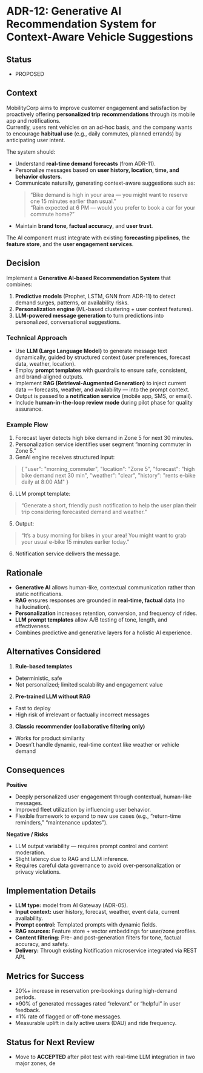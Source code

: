 # ADR-12: Generative AI Recommendation System for Context-Aware Vehicle Suggestions

## Status
- PROPOSED

## Context
MobilityCorp aims to improve customer engagement and satisfaction by proactively offering **personalized trip recommendations** through its mobile app and notifications.  
Currently, users rent vehicles on an ad-hoc basis, and the company wants to encourage **habitual use** (e.g., daily commutes, planned errands) by anticipating user intent.

The system should:
- Understand **real-time demand forecasts** (from ADR-11).  
- Personalize messages based on **user history, location, time, and behavior clusters**.  
- Communicate naturally, generating context-aware suggestions such as:  
  > “Bike demand is high in your area — you might want to reserve one 15 minutes earlier than usual.”  
  > “Rain expected at 6 PM — would you prefer to book a car for your commute home?”  
- Maintain **brand tone, factual accuracy**, and **user trust**.

The AI component must integrate with existing **forecasting pipelines**, the **feature store**, and the **user engagement services**.

## Decision
Implement a **Generative AI-based Recommendation System** that combines:
1. **Predictive models** (Prophet, LSTM, GNN from ADR-11) to detect demand surges, patterns, or availability risks.  
2. **Personalization engine** (ML-based clustering + user context features).  
3. **LLM-powered message generation** to turn predictions into personalized, conversational suggestions.

### Technical Approach
- Use **LLM (Large Language Model)** to generate message text dynamically, guided by structured context (user preferences, forecast data, weather, location).  
- Employ **prompt templates** with guardrails to ensure safe, consistent, and brand-aligned outputs.  
- Implement **RAG (Retrieval-Augmented Generation)** to inject current data — forecasts, weather, and availability — into the prompt context.  
- Output is passed to a **notification service** (mobile app, SMS, or email).  
- Include **human-in-the-loop review mode** during pilot phase for quality assurance.

### Example Flow
1. Forecast layer detects high bike demand in Zone 5 for next 30 minutes.
2. Personalization service identifies user segment “morning commuter in Zone 5.”
3. GenAI engine receives structured input:
> {
> "user": "morning_commuter",
> "location": "Zone 5",
> "forecast": "high bike demand next 30 min",
> "weather": "clear",
> "history": "rents e-bike daily at 8:00 AM"
> }

6. LLM prompt template:
> “Generate a short, friendly push notification to help the user plan their trip considering forecasted demand and weather.”

5. Output:
> “It’s a busy morning for bikes in your area! You might want to grab your usual e-bike 15 minutes earlier today.”

6. Notification service delivers the message.

## Rationale
- **Generative AI** allows human-like, contextual communication rather than static notifications.  
- **RAG** ensures responses are grounded in **real-time, factual** data (no hallucination).  
- **Personalization** increases retention, conversion, and frequency of rides.  
- **LLM prompt templates** allow A/B testing of tone, length, and effectiveness.  
- Combines predictive and generative layers for a holistic AI experience.

## Alternatives Considered
1. **Rule-based templates**
- Deterministic, safe
- Not personalized; limited scalability and engagement value
2. **Pre-trained LLM without RAG**
- Fast to deploy
- High risk of irrelevant or factually incorrect messages
3. **Classic recommender (collaborative filtering only)**
- Works for product similarity
- Doesn’t handle dynamic, real-time context like weather or vehicle demand

## Consequences

**Positive**
- Deeply personalized user engagement through contextual, human-like messages.  
- Improved fleet utilization by influencing user behavior.  
- Flexible framework to expand to new use cases (e.g., “return-time reminders,” “maintenance updates”).  

**Negative / Risks**
- LLM output variability — requires prompt control and content moderation.  
- Slight latency due to RAG and LLM inference.  
- Requires careful data governance to avoid over-personalization or privacy violations.  

## Implementation Details
- **LLM type:** model from AI Gateway (ADR-05).  
- **Input context:** user history, forecast, weather, event data, current availability.  
- **Prompt control:** Templated prompts with dynamic fields.  
- **RAG sources:** Feature store + vector embeddings for user/zone profiles.  
- **Content filtering:** Pre- and post-generation filters for tone, factual accuracy, and safety.  
- **Delivery:** Through existing Notification microservice integrated via REST API.

## Metrics for Success
- 20%+ increase in reservation pre-bookings during high-demand periods.  
- ≥90% of generated messages rated “relevant” or “helpful” in user feedback.  
- ≤1% rate of flagged or off-tone messages.  
- Measurable uplift in daily active users (DAU) and ride frequency.

## Status for Next Review
- Move to **ACCEPTED** after pilot test with real-time LLM integration in two major zones, de
